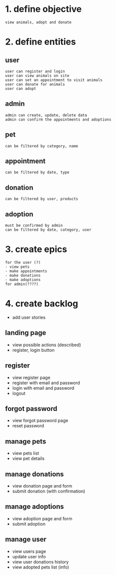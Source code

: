 # 1. define objective
    view animals, adopt and donate

# 2. define entities

## user
    user can register and login
    user can view animals on site
    user can set an appointment to visit animals
    user can donate for animals
    user can adopt

## admin
    admin can create, update, delete data
    admin can confirm the appointments and adoptions

## pet
    can be filtered by category, name

## appointment
    can be filtered by date, type

## donation
    can be filtered by user, products

## adoption
    must be confirmed by admin
    can be filtered by date, category, user

# 3. create epics
    for the user (?)
    - view pets
    - make appointments
    - make donations
    - make adoptions
    for admin(????)


# 4. create backlog
- add user stories

## landing page 
- view possible actions (described)
- register, login button

## register
- view register page
- register with email and password
- login with email and password
- logout

## forgot password
- view forgot password page
- reset password

## manage pets
- view pets list
- view pet details

## manage donations
- view donation page and form
- submit donation (with confirmation)

## manage adoptions
- view adoption page and form
- submit adoption 


## manage user
- view users page
- update user info
- view user donations history
- view adopted pets list (info)

